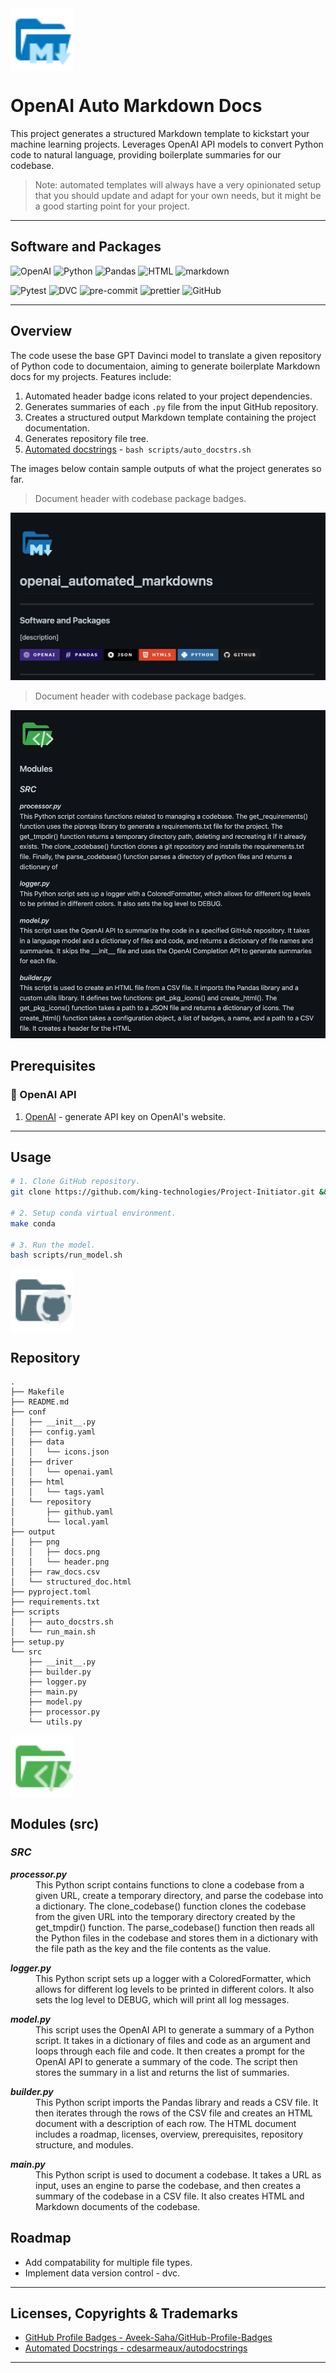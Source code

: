 <a style="vertical-align:middle">
<img src="https://raw.githubusercontent.com/PKief/vscode-material-icon-theme/ec559a9f6bfd399b82bb44393651661b08aaf7ba/icons/folder-markdown-open.svg" width="100"; style="vertical-align:middle" />
<span style="vertical-align:middle">
<h1>OpenAI Auto Markdown Docs</h1></span></a>

This project generates a structured Markdown template to kickstart your machine learning projects. Leverages OpenAI API models to convert Python code to natural language, providing boilerplate summaries for our codebase.

> Note: automated templates will always have a very opinionated setup that you should update and adapt for your own needs, but it might be a good starting point for your project.

---
## Software and Packages

![OpenAI](https://img.shields.io/badge/OpenAI-412991.svg?style=for-the-badge&logo=OpenAI&logoColor=white)
![Python](https://img.shields.io/badge/Python-3776AB.svg?style=for-the-badge&logo=Python&logoColor=white)
![Pandas](https://img.shields.io/badge/pandas-150458.svg?style=for-the-badge&logo=pandas&logoColor=white)
![HTML](https://img.shields.io/badge/HTML5-E34F26.svg?style=for-the-badge&logo=HTML5&logoColor=white)
![markdown](https://img.shields.io/badge/Markdown-000000?style=for-the-badge&logo=markdown&logoColor=white)

![Pytest](https://img.shields.io/badge/Pytest-0A9EDC.svg?style=for-the-badge&logo=Pytest&logoColor=white)
![DVC](https://img.shields.io/badge/DVC-13ADC7.svg?style=for-the-badge&logo=DVC&logoColor=white)
![pre-commit](https://img.shields.io/badge/pre-commit-FAB040?style=for-the-badge&logo=precommit&logoColor=FAB040)
![prettier](https://img.shields.io/badge/prettier-1A2C34?style=for-the-badge&logo=prettier&logoColor=F7BA3E)
![GitHub](https://img.shields.io/badge/GitHub-181717.svg?style=for-the-badge&logo=GitHub&logoColor=white)

---

## Overview

The code usese the base GPT Davinci model to translate a given repository of Python code to documentaion, aiming to generate boilerplate Markdown docs for my projects. Features include:

1. Automated header badge icons related to your project dependencies.
2. Generates summaries of each `.py` file from the input GitHub repository.
3. Creates a structured output Markdown template containing the project documentation.
4. Generates repository file tree.
5. [Automated docstrings](https://github.com/cdesarmeaux/autodocstrings) - ```bash scripts/auto_docstrs.sh```

The images below contain sample outputs of what the project generates so far.

> Document header with codebase package badges.

![GPT-3](output/png/header.png)

> Document header with codebase package badges.

![GPT-3](output/png/body.png)

## Prerequisites
### 🤖 OpenAI API
1. [OpenAI](https://beta.openai.com/docs/introduction) - generate API key on OpenAI's website.

---
## Usage

```Bash
# 1. Clone GitHub repository.
git clone https://github.com/king-technologies/Project-Initiator.git && cd gpt_auto_markdown_docs

# 2. Setup conda virtual environment.
make conda

# 3. Run the model.
bash scripts/run_model.sh
```

<a style="vertical-align:middle">
<img src="https://raw.githubusercontent.com/PKief/vscode-material-icon-theme/ec559a9f6bfd399b82bb44393651661b08aaf7ba/icons/folder-github-open.svg" width="100"; style="vertical-align:middle" />
<span style="vertical-align:middle">
<h2>Repository</h2></span></a>

```shell
.
├── Makefile
├── README.md
├── conf
│   ├── __init__.py
│   ├── config.yaml
│   ├── data
│   │   └── icons.json
│   ├── driver
│   │   └── openai.yaml
│   ├── html
│   │   └── tags.yaml
│   └── repository
│       ├── github.yaml
│       └── local.yaml
├── output
│   ├── png
│   │   ├── docs.png
│   │   └── header.png
│   ├── raw_docs.csv
│   └── structured_doc.html
├── pyproject.toml
├── requirements.txt
├── scripts
│   ├── auto_docstrs.sh
│   └── run_main.sh
├── setup.py
└── src
    ├── __init__.py
    ├── builder.py
    ├── logger.py
    ├── main.py
    ├── model.py
    ├── processor.py
    └── utils.py
```
<body>
<a style="vertical-align:middle">
<img src="https://raw.githubusercontent.com/PKief/vscode-material-icon-theme/ec559a9f6bfd399b82bb44393651661b08aaf7ba/icons/folder-src-open.svg" width="100"; style="vertical-align:middle" />
<span style="vertical-align:middle">
<h2>Modules (src)</h2></span></a>
<h3><i>SRC</i></h3>
<dl>
    <dt><b><i>processor.py</i></b></dt>
    <dd>This Python script contains functions to clone a codebase from a given URL, create a temporary directory, and parse the codebase into a dictionary. The clone_codebase() function clones the codebase from the given URL into the temporary directory created by the get_tmpdir() function. The parse_codebase() function then reads all the Python files in the codebase and stores them in a dictionary with the file path as the key and the file contents as the value.</dd>
</dl>

<dl>
    <dt><b><i>logger.py</i></b></dt>
    <dd>This Python script sets up a logger with a ColoredFormatter, which allows for different log levels to be printed in different colors. It also sets the log level to DEBUG, which will print all log messages.</dd>
</dl>

<dl>
    <dt><b><i>model.py</i></b></dt>
    <dd>This script uses the OpenAI API to generate a summary of a Python script. It takes in a dictionary of files and code as an argument and loops through each file and code. It then creates a prompt for the OpenAI API to generate a summary of the code. The script then stores the summary in a list and returns the list of summaries.</dd>
</dl>

<dl>
    <dt><b><i>builder.py</i></b></dt>
    <dd>This Python script imports the Pandas library and reads a CSV file. It then iterates through the rows of the CSV file and creates an HTML document with a description of each row. The HTML document includes a roadmap, licenses, overview, prerequisites, repository structure, and modules.</dd>
</dl>

<dl>
    <dt><b><i>main.py</i></b></dt>
    <dd>This Python script is used to document a codebase. It takes a URL as input, uses an engine to parse the codebase, and then creates a summary of the codebase in a CSV file. It also creates HTML and Markdown documents of the codebase.</dd>
</dl>
</body>

## Roadmap

- Add compatability for multiple file types.
- Implement data version control - dvc.

---
## Licenses, Copyrights & Trademarks

- [GitHub Profile Badges - Aveek-Saha/GitHub-Profile-Badges](https://github.com/Aveek-Saha/GitHub-Profile-Badges)
- [Automated Docstrings - cdesarmeaux/autodocstrings](https://github.com/cdesarmeaux/autodocstrings)

---

